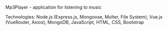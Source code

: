 Mp3Player - application for listening to music

Technologies: Node.js (Express.js, Mongoose, Multer, File System), Vue.js (VueRouter, Axios), MongoDB, JavaScript, HTML, CSS, Bootstrap